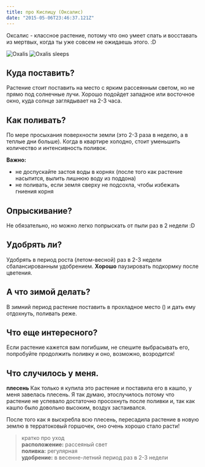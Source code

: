 ```yaml
---
title: про Кислицу (Оксалис)
date: "2015-05-06T23:46:37.121Z"
---
```


Оксалис - классное растение, потому что оно умеет спать и восставать из мертвых, когда ты уже совсем не ожидаешь этого. :D

![Oxalis](./oxalis.jpg)
![Oxalis sleeps](./oxalis-sleep.jpg)

## Куда поставить?

Растение стоит поставить на место с ярким рассеянным светом, но не прямо под солнечные лучи. Хорошо подойдет западное или восточное окно, куда солнце заглядывает на 2-3 часа.

## Как поливать?

По мере просыхания поверхности земли (это 2-3 раза в неделю, а в теплые дни больше). Когда в квартире холодно, стоит уменьшить количество и интенсивность поливок.

**Важно:**
- не доспускайте застоя воды в корнях (после того как растение насытится, вылить лишнюю воду из поддона)
- не поливать, если земля сверху не подсохла, чтобы избежать гниения корня

## Опрыскивание?

Не обязательно, но можно легко попрыскать от пыли раз в 2 недели :D

## Удобрять ли?

Удобрять в период роста (летом-весной) раз в 2-3 недели сбалансированным удобрением. 
**Хорошо** паузировать подкормку после цветения.

## А что зимой делать?

В зимний период растение поставить в прохладное место () и дать ему отдохнуть, поливать реже.

## Что еще интересного?

Если растение кажется вам погибшим, не спешите выбрасывать его, попробуйте продолжить поливку и оно, возможно, возродится!

## Что случилось у меня.

**плесень**
Как только я купила это растение и поставила его в кашпо, у меня завелась плесень. Я так думаю, этослучилось потому что растение не успевало достаточно просохнуть после поливки и, так как кашпо было довольно высоким, воздух застаивался.

После того как я выскребла всю плесень, пересадила растение в новую землю в терратоковый горшочек, оно очень хорошо стало расти!

> кратко про уход <br />
> **расположение:** рассеяный свет <br />
> **поливка:** регулярная <br />
> **удобрение:** в весенне-летний период раз в 2-3 недели
